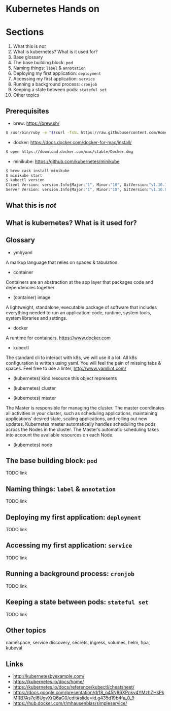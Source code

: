 # Kubernetes Hands on

# Sections

1. What this is *not*
2. What is kubernetes? What is it used for?
3. Base glossary
4. The base building block: `pod`
5. Naming things: `label` & `annotation`
6. Deploying my first application: `deployment`
7. Accessing my first application: `service`
8. Running a background process: `cronjob`
9. Keeping a state between pods: `stateful set`
10. Other topics

## Prerequisites

* brew: https://brew.sh/

```bash
$ /usr/bin/ruby -e "$(curl -fsSL https://raw.githubusercontent.com/Homebrew/install/master/install)"
```

* docker: https://docs.docker.com/docker-for-mac/install/

```bash
$ open https://download.docker.com/mac/stable/Docker.dmg
```

* minikube: https://github.com/kubernetes/minikube

```bash
$ brew cask install minikube
$ minikube start
$ kubectl version
Client Version: version.Info{Major:"1", Minor:"10", GitVersion:"v1.10.7", GitCommit:"0c38c362511b20a098d7cd855f1314dad92c2780", GitTreeState:"clean", BuildDate:"2018-08-20T10:09:03Z", GoVersion:"go1.9.3", Compiler:"gc", Platform:"darwin/amd64"}
Server Version: version.Info{Major:"1", Minor:"10", GitVersion:"v1.10.0", GitCommit:"fc32d2f3698e36b93322a3465f63a14e9f0eaead", GitTreeState:"clean", BuildDate:"2018-03-26T16:44:10Z", GoVersion:"go1.9.3", Compiler:"gc", Platform:"linux/amd64"}
```

## What this is *not*

## What is kubernetes? What is it used for?

## Glossary
* yml/yaml

A markup language that relies on spaces & tabulation.

* container

Containers are an abstraction at the app layer that packages code and dependencies together

* (container) image

A lightweight, standalone, executable package of software that includes everything needed to run an application: code, runtime, system tools, system libraries and settings.

* docker

A runtime for containers, https://www.docker.com

* kubectl

The standard cli to interact with k8s, we will use it a lot.
All k8s configuration is written using yaml. You will feel the pain of missing tabs & spaces.
Feel free to use a linter, http://www.yamllint.com/

* (kubernetes) kind
	resource this object represents

* (kubernetes) cluster

* (kubernetes) master

The Master is responsible for managing the cluster. The master coordinates all activities in your cluster, such as scheduling applications, maintaining applications’ desired state, scaling applications, and rolling out new updates.
Kubernetes master automatically handles scheduling the pods across the Nodes in the cluster. The Master’s automatic scheduling takes into account the available resources on each Node.

* (kubernetes) node

## The base building block: `pod`

TODO link

## Naming things: `label` & `annotation`

TODO link

## Deploying my first application: `deployment`

TODO link

## Accessing my first application: `service`

TODO link

## Running a background process: `cronjob`

TODO link

## Keeping a state between pods: `stateful set`

TODO link

## Other topics
namespace, service discovery, secrets, ingress, volumes, helm, hpa, kubeval

## Links

* http://kubernetesbyexample.com/
* https://kubernetes.io/docs/home/
* https://kubernetes.io/docs/reference/kubectl/cheatsheet/
* https://docs.google.com/presentation/d/18_o45N86XPnkv4YMzhZHsPkMRB7As7eI6UgvXrQ6aG0/edit#slide=id.g435d19b4fa_0_9
* https://hub.docker.com/r/mhausenblas/simpleservice/

